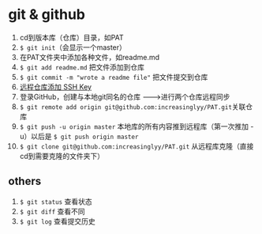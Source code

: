 # git & github

1. cd到版本库（仓库）目录，如PAT
2. `$ git init`（会显示一个master）
3. 在PAT文件夹中添加各种文件，如readme.md
4. `$ git add readme.md` 把文件添加到仓库
5. `$ git commit -m "wrote a readme file"` 把文件提交到仓库
6. [远程仓库添加 SSH Key](https://www.liaoxuefeng.com/wiki/0013739516305929606dd18361248578c67b8067c8c017b000/001374385852170d9c7adf13c30429b9660d0eb689dd43a000)
7. 登录GitHub，创建与本地git同名的仓库  --->进行两个仓库远程同步
8. `$ git remote add origin git@github.com:increasinglyy/PAT.git`关联仓库
9. `$ git push -u origin master` 本地库的所有内容推到远程库（第一次推加 -u）以后是 `$ git push origin master`
10. `$ git clone git@github.com:increasinglyy/PAT.git` 从远程库克隆（直接cd到需要克隆的文件夹下）



## others

1. `$ git status` 查看状态
2. `$ git diff` 查看不同
3. `$ git log` 查看提交历史
